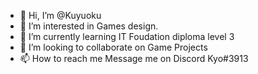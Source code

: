 - 👋 Hi, I’m @Kuyuoku
- 👀 I’m interested in Games design.
- 🌱 I’m currently learning IT Foudation diploma level 3
- 💞️ I’m looking to collaborate on Game Projects
- 📫 How to reach me Message me on Discord Kyo#3913

<!---
Kuyuoku/Kuyuoku is a ✨ special ✨ repository because its `README.md` (this file) appears on your GitHub profile.
You can click the Preview link to take a look at your changes.
--->
